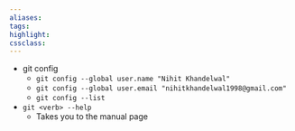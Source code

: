 ```yaml
---
aliases:  
tags:
highlight:  
cssclass:
---
```


- git config
	- `git config --global user.name "Nihit Khandelwal"`
	- `git config --global user.email "nihitkhandelwal1998@gmail.com"`
	- `git config --list`
- `git <verb> --help`
	- Takes you to the manual page


